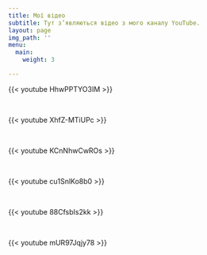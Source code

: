 ```yaml
---
title: Мої відео
subtitle: Тут з’являються відео з мого каналу YouTube.
layout: page
img_path: ''
menu:
  main:
    weight: 3

---
```

{{< youtube HhwPPTYO3IM >}}

<br>

{{< youtube XhfZ-MTiUPc >}}

<br>

{{< youtube KCnNhwCwROs >}}

<br>

{{< youtube cu1SnlKo8b0 >}}

<br>

{{< youtube 88CfsbIs2kk >}}

<br>

{{< youtube mUR97Jqjy78 >}}